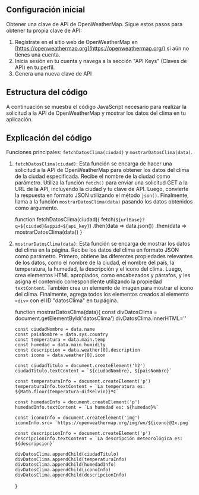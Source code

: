 ## Configuración inicial

Obtener una clave de API de OpenWeatherMap. Sigue estos pasos para obtener tu propia clave de API:

1.  Regístrate en el sitio web de OpenWeatherMap en [https://openweathermap.org](https://openweathermap.org/) si aún no tienes una cuenta.
2.  Inicia sesión en tu cuenta y navega a la sección "API Keys" (Claves de API) en tu perfil.
3.  Genera una nueva clave de API
## Estructura del código

A continuación se muestra el código JavaScript necesario para realizar la solicitud a la API de OpenWeatherMap y mostrar los datos del clima en tu aplicación.

## Explicación del código

Funciones principales: `fetchDatosClima(ciudad)` y `mostrarDatosClima(data)`. 

1.  `fetchDatosClima(ciudad)`: Esta función se encarga de hacer una solicitud a la API de OpenWeatherMap para obtener los datos del clima de la ciudad especificada. Recibe el nombre de la ciudad como parámetro. Utiliza la función `fetch()` para enviar una solicitud GET a la URL de la API, incluyendo la ciudad y tu clave de API. Luego, convierte la respuesta en formato JSON utilizando el método `json()`. Finalmente, llama a la función `mostrarDatosClima(data)` pasando los datos obtenidos como argumento.

    function fetchDatosClima(ciudad){
        fetch(`${urlBase}?q=${ciudad}&appid=${api_key}`)
        .then(data => data.json())
        .then(data => mostrarDatosClima(data))
    }
    
2.  `mostrarDatosClima(data)`: Esta función se encarga de mostrar los datos del clima en la página. Recibe los datos del clima en formato JSON como parámetro. Primero, obtiene las diferentes propiedades relevantes de los datos, como el nombre de la ciudad, el nombre del país, la temperatura, la humedad, la descripción y el icono del clima. Luego, crea elementos HTML apropiados, como encabezados y párrafos, y les asigna el contenido correspondiente utilizando la propiedad `textContent`. También crea un elemento de imagen para mostrar el icono del clima. Finalmente, agrega todos los elementos creados al elemento `<div>` con el ID "datosClima" en tu página.

    function mostrarDatosClima(data){
        const divDatosClima = document.getElementById('datosClima')
        divDatosClima.innerHTML=''
    
        const ciudadNombre = data.name
        const paisNombre = data.sys.country
        const temperatura = data.main.temp
        const humedad = data.main.humidity
        const descripcion = data.weather[0].description
        const icono = data.weather[0].icon
    
        const ciudadTitulo = document.createElement('h2')
        ciudadTitulo.textContent = `${ciudadNombre}, ${paisNombre}`
    
        const temperaturaInfo = document.createElement('p')
        temperaturaInfo.textContent = `La temperatura es: ${Math.floor(temperatura-difKelvin)}ºC`
        
        const humedadInfo = document.createElement('p')
        humedadInfo.textContent = `La humedad es: ${humedad}%`
    
        const iconoInfo = document.createElement('img')
        iconoInfo.src= `https://openweathermap.org/img/wn/${icono}@2x.png`
    
        const descripcionInfo = document.createElement('p')
        descripcionInfo.textContent = `La descripción meteorológica es: ${descripcion}`
    
        divDatosClima.appendChild(ciudadTitulo)
        divDatosClima.appendChild(temperaturaInfo)
        divDatosClima.appendChild(humedadInfo)
        divDatosClima.appendChild(iconoInfo)
        divDatosClima.appendChild(descripcionInfo)
    }
    